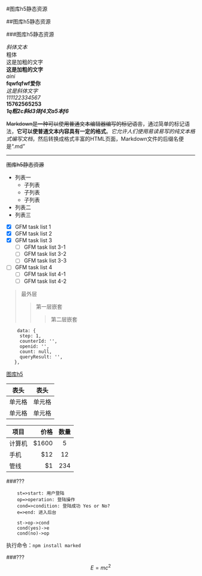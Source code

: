 
#图库h5静态资源  

##图库h5静态资源  

###图库h5静态资源  

*斜体文本*  
<font face="STCAIYUN">粗体</font>  
这是加粗的文字  
**这是加粗的文字**  
*aini*  
**fqwfqfwf爱你**  
*这是斜体文字*  
*111122334567*  
**15762565253**  
***1q粗2c斜d3体f4文a5本f6***  

~~Markdown是一种可以使用普通文本编辑器编写的标记语言~~，通过简单的标记语法，**它可以使普通文本内容具有一定的格式**。*它允许人们使用易读易写的纯文本格式编写文档*，然后转换成格式丰富的HTML页面，Markdown文件的后缀名便是“.md”


***
~~图库h5静态资源~~  

- 列表一
    + 子列表
    + 子列表
    + 子列表
- 列表二
- 列表三 
- [x] GFM task list 1
- [x] GFM task list 2
- [x] GFM task list 3
    - [ ] GFM task list 3-1
    - [ ] GFM task list 3-2
    - [ ] GFM task list 3-3
- [ ] GFM task list 4
    - [ ] GFM task list 4-1
    - [ ] GFM task list 4-2

> 最外层
> > 第一层嵌套
> > > 第二层嵌套  

```
    data: {
     step: 1,
     counterId: '',
     openid: '',
     count: null,
     queryResult: '',
   },  
```   
[图库h5](http://tu0.heiguang.com/m)  

|  表头   | 表头  |  
| -----  | :---: |  
| 单元格  | 单元格 |  
| 单元格  | 单元格 |  
    
| 项目        | 价格   |  数量  |
| --------   | -----:  | :----:  |
| 计算机      | $1600   |   5     |
| 手机        |   $12   |   12   |
| 管线        |    $1    |  234  |
   
###???
```flow  
    st=>start: 用户登陆
    op=>operation: 登陆操作
    cond=>condition: 登陆成功 Yes or No?
    e=>end: 进入后台
    
    st->op->cond
    cond(yes)->e
    cond(no)->op
```

执行命令：`npm install marked`

###???
$$  
    E=mc^2  
$$
